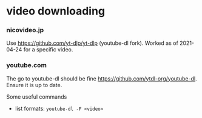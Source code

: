 # video downloading

### nicovideo.jp

Use https://github.com/yt-dlp/yt-dlp (youtube-dl fork). Worked as of 2021-04-24
for a specific video.

### youtube.com

The go to youtube-dl should be fine https://github.com/ytdl-org/youtube-dl.
Ensure it is up to date.

Some useful commands
- list formats: `youtube-dl -F <video>`
